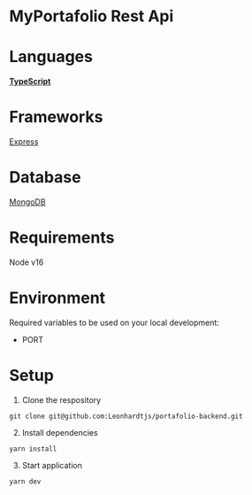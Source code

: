 # MyPortafolio Rest Api

# Languages

**[TypeScript](https://www.typescriptlang.org/docs/handbook/typescript-in-5-minutes.html)**

# Frameworks

[Express](https://expressjs.com)

# Database

[MongoDB](https://www.mongodb.com)

# Requirements
Node v16

# Environment

Required variables to be used on your local development:

- PORT

# Setup

1. Clone the respository
```
git clone git@github.com:Leonhardtjs/portafolio-backend.git
```
2. Install dependencies

```
yarn install
```
3. Start application
```
yarn dev
```